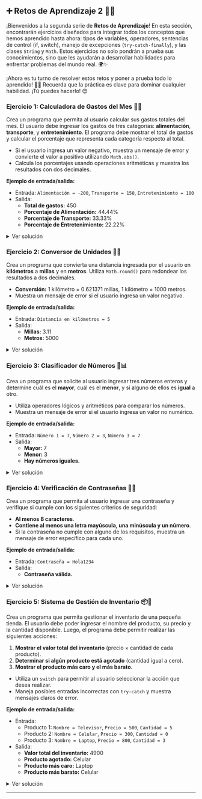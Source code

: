 ## ➕ **Retos de Aprendizaje 2** 🧠💡

¡Bienvenidos a la segunda serie de **Retos de Aprendizaje**! En esta sección, encontrarán ejercicios diseñados para integrar todos los conceptos que hemos aprendido hasta ahora: tipos de variables, operadores, sentencias de control (if, switch), manejo de excepciones (`try-catch-finally`), y las clases `String` y `Math`. Estos ejercicios no solo pondrán a prueba sus conocimientos, sino que les ayudarán a desarrollar habilidades para enfrentar problemas del mundo real. 🌍✨

¡Ahora es tu turno de resolver estos retos y poner a prueba todo lo aprendido! 🚀💪 Recuerda que la práctica es clave para dominar cualquier habilidad. ¡Tú puedes hacerlo! 😊

### **Ejercicio 1: Calculadora de Gastos del Mes** 💸📝

Crea un programa que permita al usuario calcular sus gastos totales del mes. El usuario debe ingresar los gastos de tres categorías: **alimentación**, **transporte**, y **entretenimiento**. El programa debe mostrar el total de gastos y calcular el porcentaje que representa cada categoría respecto al total.

- Si el usuario ingresa un valor negativo, muestra un mensaje de error y convierte el valor a positivo utilizando `Math.abs()`.
- Calcula los porcentajes usando operaciones aritméticas y muestra los resultados con dos decimales.

**Ejemplo de entrada/salida:**

- Entrada: `Alimentación = -200`, `Transporte = 150`, `Entretenimiento = 100`
- Salida:
  - **Total de gastos:** 450
  - **Porcentaje de Alimentación:** 44.44%
  - **Porcentaje de Transporte:** 33.33%
  - **Porcentaje de Entretenimiento:** 22.22%

<details>
<summary>Ver solución</summary>

```java
import java.util.Scanner;

public class CalculadoraGastos {
    public static void main(String[] args) {
        Scanner scanner = new Scanner(System.in);

        try {
            // Solicitar gastos al usuario
            System.out.print("Ingrese el gasto en alimentación: ");
            double alimentacion = Math.abs(Double.parseDouble(scanner.nextLine()));

            System.out.print("Ingrese el gasto en transporte: ");
            double transporte = Math.abs(Double.parseDouble(scanner.nextLine()));

            System.out.print("Ingrese el gasto en entretenimiento: ");
            double entretenimiento = Math.abs(Double.parseDouble(scanner.nextLine()));

            // Calcular total de gastos
            double total = alimentacion + transporte + entretenimiento;

            // Calcular y mostrar porcentajes
            double porcentajeAlimentacion = (alimentacion / total) * 100;
            double porcentajeTransporte = (transporte / total) * 100;
            double porcentajeEntretenimiento = (entretenimiento / total) * 100;

            System.out.printf("Total de gastos: %.2f\n", total);
            System.out.printf("Porcentaje de Alimentación: %.2f%%\n", porcentajeAlimentacion);
            System.out.printf("Porcentaje de Transporte: %.2f%%\n", porcentajeTransporte);
            System.out.printf("Porcentaje de Entretenimiento: %.2f%%\n", porcentajeEntretenimiento);
        } catch (NumberFormatException e) {
            System.out.println("Error: Entrada no válida. Por favor ingrese un número.");
        } finally {
            scanner.close();
        }
    }
}
```

</details>

### **Ejercicio 2: Conversor de Unidades** 📏🔄

Crea un programa que convierta una distancia ingresada por el usuario en **kilómetros** a **millas** y en **metros**. Utiliza `Math.round()` para redondear los resultados a dos decimales.

- **Conversión:** 1 kilómetro = 0.621371 millas, 1 kilómetro = 1000 metros.
- Muestra un mensaje de error si el usuario ingresa un valor negativo.

**Ejemplo de entrada/salida:**

- Entrada: `Distancia en kilómetros = 5`
- Salida:
  - **Millas:** 3.11
  - **Metros:** 5000

<details>
<summary>Ver solución</summary>

```java
import java.util.Scanner;

public class ConversorUnidades {
    public static void main(String[] args) {
        Scanner scanner = new Scanner(System.in);

        try {
            // Solicitar distancia en kilómetros
            System.out.print("Ingrese la distancia en kilómetros: ");
            double kilometros = Double.parseDouble(scanner.nextLine());

            if (kilometros < 0) {
                System.out.println("Error: La distancia no puede ser negativa.");
            } else {
                // Convertir a millas y metros
                double millas = kilometros * 0.621371;
                double metros = kilometros * 1000;

                // Mostrar resultados
                System.out.printf("Millas: %.2f\n", Math.round(millas * 100.0) / 100.0);
                System.out.printf("Metros: %.0f\n", metros);
            }
        } catch (NumberFormatException e) {
            System.out.println("Error: Entrada no válida. Por favor ingrese un número.");
        } finally {
            scanner.close();
        }
    }
}
```

</details>

### **Ejercicio 3: Clasificador de Números** 🔢📊

Crea un programa que solicite al usuario ingresar tres números enteros y determine cuál es el **mayor**, cuál es el **menor**, y si alguno de ellos es **igual** a otro.

- Utiliza operadores lógicos y aritméticos para comparar los números.
- Muestra un mensaje de error si el usuario ingresa un valor no numérico.

**Ejemplo de entrada/salida:**

- Entrada: `Número 1 = 7`, `Número 2 = 3`, `Número 3 = 7`
- Salida:
  - **Mayor:** 7
  - **Menor:** 3
  - **Hay números iguales.**

<details>
<summary>Ver solución</summary>

```java
import java.util.Scanner;

public class ClasificadorNumeros {
    public static void main(String[] args) {
        Scanner scanner = new Scanner(System.in);

        try {
            // Solicitar los tres números al usuario
            System.out.print("Ingrese el primer número: ");
            int num1 = Integer.parseInt(scanner.nextLine());

            System.out.print("Ingrese el segundo número: ");
            int num2 = Integer.parseInt(scanner.nextLine());

            System.out.print("Ingrese el tercer número: ");
            int num3 = Integer.parseInt(scanner.nextLine());

            // Determinar mayor y menor
            int mayor = Math.max(num1, Math.max(num2, num3));
            int menor = Math.min(num1, Math.min(num2, num3));

            // Mostrar resultados
            System.out.println("Mayor: " + mayor);
            System.out.println("Menor: " + menor);

            // Verificar si hay números iguales
            if (num1 == num2 || num1 == num3 || num2 == num3) {
                System.out.println("Hay números iguales.");
            }
        } catch (NumberFormatException e) {
            System.out.println("Error: Entrada no válida. Por favor ingrese un número entero.");
        } finally {
            scanner.close();
        }
    }
}
```

</details>

### **Ejercicio 4: Verificación de Contraseñas** 🔐✅

Crea un programa que permita al usuario ingresar una contraseña y verifique si cumple con los siguientes criterios de seguridad:

- **Al menos 8 caracteres**.
- **Contiene al menos una letra mayúscula, una minúscula y un número**.
- Si la contraseña no cumple con alguno de los requisitos, muestra un mensaje de error específico para cada uno.

**Ejemplo de entrada/salida:**

- Entrada: `Contraseña = Hola1234`
- Salida:
  - **Contraseña válida.**

<details>
<summary>Ver solución</summary>

```java
import java.util.Scanner;

public class VerificarContrasena {
    public static void main(String[] args) {
        Scanner scanner = new Scanner(System.in);

        System.out.print("Ingrese una contraseña: ");
        String contrasena = scanner.nextLine();

        boolean longitudValida = contrasena.length() >= 8;
        boolean tieneMayuscula = contrasena.matches(".*[A-Z].*");
        boolean tieneMinuscula = contrasena.matches(".*[a-z].*");
        boolean tieneNumero = contrasena.matches(".*[0-9].*");

        if (!longitudValida) {
            System.out.println("Error: La contraseña debe tener al menos 8 caracteres.");
        } else if (!tieneMayuscula) {
            System.out.println("Error: La contraseña debe contener al menos una letra mayúscula.");
        } else if (!tieneMinuscula) {
            System.out.println("Error: La contraseña debe contener al menos una letra minúscula.");
        } else if (!tieneNumero) {
            System.out.println("Error: La contraseña debe contener al menos un número.");
        } else {
            System.out.println("Contraseña válida.");
        }

        scanner.close();
    }
}
```

</details>

### **Ejercicio 5: Sistema de Gestión de Inventario** 📦📝

Crea un programa que permita gestionar el inventario de una pequeña tienda. El usuario debe poder ingresar el nombre del producto, su precio y la cantidad disponible. Luego, el programa debe permitir realizar las siguientes acciones:

1. **Mostrar el valor total del inventario** (precio × cantidad de cada producto).
2. **Determinar si algún producto está agotado** (cantidad igual a cero).
3. **Mostrar el producto más caro y el más barato**.

- Utiliza un `switch` para permitir al usuario seleccionar la acción que desea realizar.
- Maneja posibles entradas incorrectas con `try-catch` y muestra mensajes claros de error.

**Ejemplo de entrada/salida:**

- Entrada:
  - Producto 1: `Nombre = Televisor`, `Precio = 500`, `Cantidad = 5`
  - Producto 2: `Nombre = Celular`, `Precio = 300`, `Cantidad = 0`
  - Producto 3: `Nombre = Laptop`, `Precio = 800`, `Cantidad = 3`
- Salida:
  - **Valor total del inventario:** 4900
  - **Producto agotado:** Celular
  - **Producto más caro:** Laptop
  - **Producto más barato:** Celular

<details>
<summary>Ver solución</summary>

```java
import java.util.Scanner;

public class GestionInventario {
    public static void main(String[] args) {
        Scanner scanner = new Scanner(System.in);

        try {
            // Solicitar información de los productos
            System.out.print("Ingrese el nombre del primer producto: ");
            String producto1 = scanner.nextLine();
            System.out.print("Ingrese el precio del primer producto: ");
            double precio1 = Double.parseDouble(scanner.nextLine());
            System.out.print("Ingrese la cantidad del primer producto: ");
            int cantidad1 = Integer.parseInt(scanner.nextLine());

            System.out.print("Ingrese el nombre del segundo producto: ");
            String producto2 = scanner.nextLine();
            System.out.print("Ingrese el precio del segundo producto: ");
            double precio2 = Double.parseDouble(scanner.nextLine());
            System.out.print("Ingrese la cantidad del segundo producto: ");
            int cantidad2 = Integer.parseInt(scanner.nextLine());

            System.out.print("Ingrese el nombre del tercer producto: ");
            String producto3 = scanner.nextLine();
            System.out.print("Ingrese el precio del tercer producto: ");
            double precio3 = Double.parseDouble(scanner.nextLine());
            System.out.print("Ingrese la cantidad del tercer producto: ");
            int cantidad3 = Integer.parseInt(scanner.nextLine());

            // Menú de opciones
            System.out.println("\nSeleccione una acción:");
            System.out.println("1. Mostrar el valor total del inventario");
            System.out.println("2. Determinar si algún producto está agotado");
            System.out.println("3. Mostrar el producto más caro y el más barato");
            int opcion = Integer.parseInt(scanner.nextLine());

            switch (opcion) {
                case 1:
                    double valorTotal = (precio1 * cantidad1) + (precio2 * cantidad2) + (precio3 * cantidad3);
                    System.out.printf("Valor total del inventario: %.2f\n", valorTotal);
                    break;
                case 2:
                    if (cantidad1 == 0) {
                        System.out.println("Producto agotado: " + producto1);
                    }
                    if (cantidad2 == 0) {
                        System.out.println("Producto agotado: " + producto2);
                    }
                    if (cantidad3 == 0) {
                        System.out.println("Producto agotado: " + producto3);
                    }
                    break;
                case 3:
                    String productoCaro = (precio1 >= precio2 && precio1 >= precio3) ? producto1 : (precio2 >= precio3) ? producto2 : producto3;
                    String productoBarato = (precio1 <= precio2 && precio1 <= precio3) ? producto1 : (precio2 <= precio3) ? producto2 : producto3;
                    System.out.println("Producto más caro: " + productoCaro);
                    System.out.println("Producto más barato: " + productoBarato);
                    break;
                default:
                    System.out.println("Error: Opción no válida.");
            }
        } catch (NumberFormatException e) {
            System.out.println("Error: Entrada no válida. Por favor ingrese un número válido.");
        } finally {
            scanner.close();
        }
    }
}
```

</details>

---
